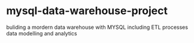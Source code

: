 # mysql-data-warehouse-project
buliding a mordern data warehouse with MYSQL including ETL processes data modelling and analytics
